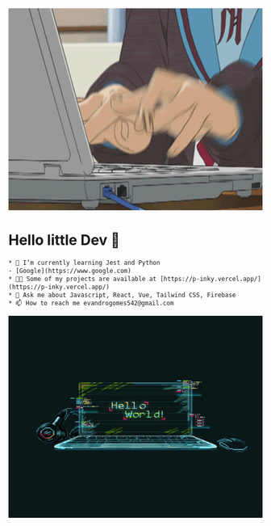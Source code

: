 <img src="anime.gif" width="100%" height="400px">

# Hello little Dev 👋
 


    * 🌱 I’m currently learning Jest and Python 
    - [Google](https://www.google.com)
    * 👨‍💻 Some of my projects are available at [https://p-inky.vercel.app/](https://p-inky.vercel.app/)
    * 💬 Ask me about Javascript, React, Vue, Tailwind CSS, Firebase
    * 📫 How to reach me evandrogomes542@gmail.com

    
  <img src="hello world.gif" width="100%" height="400px">


<!--
**EGAMER26/EGAMER26** is a ✨ _special_ ✨ repository because its `README.md` (this file) appears on your GitHub profile.

Here are some ideas to get you started:

- 🔭 I’m currently working on ...
- 🌱 I’m currently learning ...
- 👯 I’m looking to collaborate on ...
- 🤔 I’m looking for help with ...
- 💬 Ask me about ...
- 📫 How to reach me: ...
- 😄 Pronouns: ...
- ⚡ Fun fact: ...
-->
